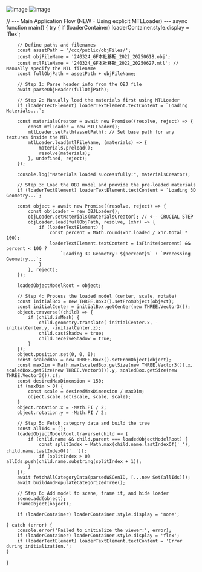 ![image](https://github.com/user-attachments/assets/b616e460-21bd-4079-ada7-82bc9b0f9f2b)
![image](https://github.com/user-attachments/assets/3d3db647-df3f-42d4-9b8a-6494b692dece)

// --- Main Application Flow (NEW - Using explicit MTLLoader) ---
async function main() {
    try {
        if (loaderContainer) loaderContainer.style.display = 'flex';
        
        // Define paths and filenames
        const assetPath = '/ccc/public/objFiles/';
        const objFileName = '240324_GF本社移転_2022_20250618.obj';
        const mtlFileName = '240324_GF本社移転_2022_20250627.mtl'; // Manually specify the MTL filename
        const fullObjPath = assetPath + objFileName;
        
        // Step 1: Parse header info from the OBJ file
        await parseObjHeader(fullObjPath);

        // Step 2: Manually load the materials first using MTLLoader
        if (loaderTextElement) loaderTextElement.textContent = `Loading Materials...`;
        
        const materialsCreator = await new Promise((resolve, reject) => {
            const mtlLoader = new MTLLoader();
            mtlLoader.setPath(assetPath); // Set base path for any textures inside the MTL
            mtlLoader.load(mtlFileName, (materials) => {
                materials.preload();
                resolve(materials);
            }, undefined, reject);
        });

        console.log("Materials loaded successfully:", materialsCreator);
        
        // Step 3: Load the OBJ model and provide the pre-loaded materials
        if (loaderTextElement) loaderTextElement.textContent = `Loading 3D Geometry...`;

        const object = await new Promise((resolve, reject) => {
            const objLoader = new OBJLoader();
            objLoader.setMaterials(materialsCreator); // <-- CRUCIAL STEP
            objLoader.load(fullObjPath, resolve, (xhr) => {
                if (loaderTextElement) {
                    const percent = Math.round(xhr.loaded / xhr.total * 100);
                    loaderTextElement.textContent = isFinite(percent) && percent < 100 ?
                        `Loading 3D Geometry: ${percent}%` : `Processing Geometry...`;
                }
            }, reject);
        });

        loadedObjectModelRoot = object;
        
        // Step 4: Process the loaded model (center, scale, rotate)
        const initialBox = new THREE.Box3().setFromObject(object);
        const initialCenter = initialBox.getCenter(new THREE.Vector3());
        object.traverse((child) => {
            if (child.isMesh) {
                child.geometry.translate(-initialCenter.x, -initialCenter.y, -initialCenter.z);
                child.castShadow = true;
                child.receiveShadow = true;
            }
        });
        object.position.set(0, 0, 0);
        const scaledBox = new THREE.Box3().setFromObject(object);
        const maxDim = Math.max(scaledBox.getSize(new THREE.Vector3()).x, scaledBox.getSize(new THREE.Vector3()).y, scaledBox.getSize(new THREE.Vector3()).z);
        const desiredMaxDimension = 150;
        if (maxDim > 0) {
            const scale = desiredMaxDimension / maxDim;
            object.scale.set(scale, scale, scale);
        }
        object.rotation.x = -Math.PI / 2;
        object.rotation.y = -Math.PI / 2;

        // Step 5: Fetch category data and build the tree
        const allIds = [];
        loadedObjectModelRoot.traverse(child => {
            if (child.name && child.parent === loadedObjectModelRoot) {
                const splitIndex = Math.max(child.name.lastIndexOf('_'), child.name.lastIndexOf('＿'));
                if (splitIndex > 0) allIds.push(child.name.substring(splitIndex + 1));
            }
        });
        await fetchAllCategoryData(parsedWSCenID, [...new Set(allIds)]);
        await buildAndPopulateCategorizedTree();
        
        // Step 6: Add model to scene, frame it, and hide loader
        scene.add(object);
        frameObject(object);
        
        if (loaderContainer) loaderContainer.style.display = 'none';

    } catch (error) {
        console.error('Failed to initialize the viewer:', error);
        if (loaderContainer) loaderContainer.style.display = 'flex';
        if (loaderTextElement) loaderTextElement.textContent = 'Error during initialization.';
    }
}

